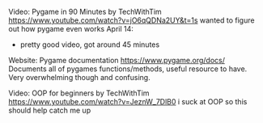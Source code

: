 Video: Pygame in 90 Minutes by TechWithTim https://www.youtube.com/watch?v=jO6qQDNa2UY&t=1s
wanted to figure out how pygame even works
April 14:
* pretty good video, got around 45 minutes 

Website: Pygame documentation https://www.pygame.org/docs/
Documents all of pygames functions/methods, useful resource to have. Very overwhelming though and confusing.

Video: OOP for beginners by TechWithTim https://www.youtube.com/watch?v=JeznW_7DlB0
i suck at OOP so this should help catch me up


